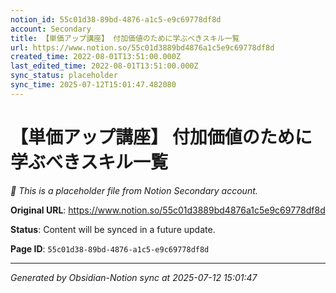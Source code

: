 ```yaml
---
notion_id: 55c01d38-89bd-4876-a1c5-e9c69778df8d
account: Secondary
title: 【単価アップ講座】 付加価値のために学ぶべきスキル一覧
url: https://www.notion.so/55c01d3889bd4876a1c5e9c69778df8d
created_time: 2022-08-01T13:51:00.000Z
last_edited_time: 2022-08-01T13:51:00.000Z
sync_status: placeholder
sync_time: 2025-07-12T15:01:47.482080
---
```


# 【単価アップ講座】 付加価値のために学ぶべきスキル一覧

*🔄 This is a placeholder file from Notion Secondary account.*

**Original URL**: https://www.notion.so/55c01d3889bd4876a1c5e9c69778df8d

**Status**: Content will be synced in a future update.

**Page ID**: `55c01d38-89bd-4876-a1c5-e9c69778df8d`

---

*Generated by Obsidian-Notion sync at 2025-07-12 15:01:47*
